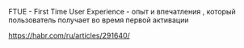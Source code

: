 
FTUE - First Time User Experience - опыт и впечатления , который пользователь получает во время первой активации 


https://habr.com/ru/articles/291640/